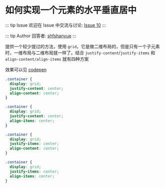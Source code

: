 # 如何实现一个元素的水平垂直居中



::: tip Issue 
 欢迎在 Issue 中交流与讨论: [Issue 10](https://github.com/shfshanyue/Daily-Question/issues/10) 
:::

::: tip Author 
回答者: [shfshanyue](https://github.com/shfshanyue) 
:::

提供一个较少提过的方法，使用 `grid`，它是做二维布局的，但是只有一个子元素时，一维布局与二维布局就一样了。结合 `justify-content`/`justify-items` 和 `align-content/align-items` 就有四种方案

效果可以见 [codepen](https://codepen.io/shanyue/pen/ZEERzzL)

``` css
.container {
  display: grid;
  justify-content: center;
  align-content: center;
}
```


``` css
.container {
  display: grid;
  justify-content: center;
  align-items: center;
}
```


``` css
.container {
  display: grid;
  justify-items: center;
  align-content: center;
}
```


``` css
.container {
  display: grid;
  justify-items: center;
  align-items: center;
}
```
